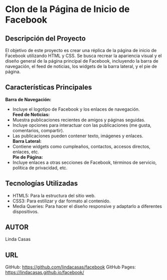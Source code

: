 # Clon de la Página de Inicio de Facebook

## Descripción del Proyecto
El objetivo de este proyecto es crear una réplica de la página de inicio de Facebook utilizando HTML y CSS. Se busca recrear la apariencia visual y el diseño general de la página principal de Facebook, incluyendo la barra de navegación, el feed de noticias, los widgets de la barra lateral, y el pie de página.

## Características Principales
**Barra de Navegación:**<br>
   - Incluye el logotipo de Facebook y los enlaces de navegación.<br>
**Feed de Noticias:**<br>
   - Muestra publicaciones recientes de amigos y páginas seguidas.<br>
   - Incluye opciones para interactuar con las publicaciones (me gusta, comentarios, compartir).<br>
   - Las publicaciones pueden contener texto, imágenes y enlaces.<br>
**Barra Lateral:**<br>
   - Contiene widgets como cumpleaños, contactos, accesos directos, enlaces, etc.<br>
**Pie de Página:**<br>
   - Incluye enlaces a otras secciones de Facebook, términos de servicio, política de privacidad, etc.<br>

## Tecnologías Utilizadas
- HTML5: Para la estructura del sitio web.
- CSS3: Para estilizar y dar formato al contenido.
- Media Queries: Para hacer el diseño responsive y adaptarlo a diferentes dispositivos.

## AUTOR

Linda Casas

## URL

GitHub: https://github.com/lindacasas/facebook
GitHub Pages: https://lindacasas.github.io/facebook/

